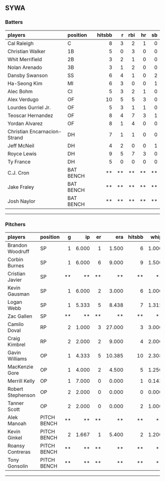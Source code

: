 ## SYWA

### Batters

 
|players                      |position  | hitsbb|  r| rbi| hr| sb| 
|:----------------------------|:---------|------:|--:|---:|--:|--:| 
|Cal Raleigh                  |C         |      8|  3|   2|  1|  0| 
|Christian Walker             |1B        |      5|  0|   3|  0|  0| 
|Whit Merrifield              |2B        |      3|  2|   1|  0|  0| 
|Nolan Arenado                |3B        |      3|  1|   2|  0|  0| 
|Dansby Swanson               |SS        |      6|  4|   1|  0|  2| 
|Ha-Seong Kim                 |MI        |      6|  3|   0|  0|  1| 
|Alec Bohm                    |CI        |      5|  3|   2|  1|  0| 
|Alex Verdugo                 |OF        |     10|  5|   5|  3|  0| 
|Lourdes Gurriel Jr.          |OF        |      5|  3|   1|  1|  0| 
|Teoscar Hernandez            |OF        |      8|  4|   7|  3|  1| 
|Yordan Alvarez               |OF        |      8|  1|   4|  0|  0| 
|Christian Encarnacion-Strand |DH        |      7|  1|   1|  0|  0| 
|Jeff McNeil                  |DH        |      4|  2|   0|  0|  1| 
|Royce Lewis                  |DH        |      9|  5|   7|  3|  0| 
|Ty France                    |DH        |      5|  0|   0|  0|  0| 
|C.J. Cron                    |BAT BENCH |     **| **|  **| **| **| 
|Jake Fraley                  |BAT BENCH |     **| **|  **| **| **| 
|Josh Naylor                  |BAT BENCH |     **| **|  **| **| **| 


* * *

### Pitchers

 
|players           |position    |  g|    ip| er|    era| hitsbb|  whip| so|  w| sv| 
|:-----------------|:-----------|--:|-----:|--:|------:|------:|-----:|--:|--:|--:| 
|Brandon Woodruff  |SP          |  1| 6.000|  1|  1.500|      6| 1.000| 11|  1|  0| 
|Corbin Burnes     |SP          |  1| 6.000|  6|  9.000|      9| 1.500|  5|  0|  0| 
|Cristian Javier   |SP          | **|    **| **|     **|     **|    **| **| **| **| 
|Kevin Gausman     |SP          |  1| 6.000|  2|  3.000|      6| 1.000|  8|  0|  0| 
|Logan Webb        |SP          |  1| 5.333|  5|  8.438|      7| 1.312|  1|  0|  0| 
|Zac Gallen        |SP          | **|    **| **|     **|     **|    **| **| **| **| 
|Camilo Doval      |RP          |  2| 1.000|  3| 27.000|      3| 3.000|  2|  0|  1| 
|Craig Kimbrel     |RP          |  2| 2.000|  2|  9.000|      4| 2.000|  2|  0|  1| 
|Gavin Williams    |OP          |  1| 4.333|  5| 10.385|     10| 2.308|  5|  0|  0| 
|MacKenzie Gore    |OP          |  1| 4.000|  2|  4.500|      5| 1.250|  4|  0|  0| 
|Merrill Kelly     |OP          |  1| 7.000|  0|  0.000|      1| 0.143| 12|  0|  0| 
|Robert Stephenson |OP          |  2| 2.000|  0|  0.000|      0| 0.000|  3|  0|  0| 
|Tanner Scott      |OP          |  2| 2.000|  0|  0.000|      2| 1.000|  1|  0|  1| 
|Alek Manoah       |PITCH BENCH | **|    **| **|     **|     **|    **| **| **| **| 
|Kevin Ginkel      |PITCH BENCH |  2| 1.667|  1|  5.400|      2| 1.200|  3|  0|  1| 
|Roansy Contreras  |PITCH BENCH | **|    **| **|     **|     **|    **| **| **| **| 
|Tony Gonsolin     |PITCH BENCH | **|    **| **|     **|     **|    **| **| **| **| 


* * *


